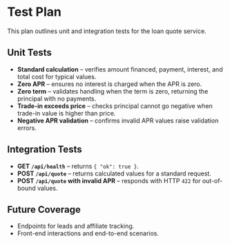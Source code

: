 # Test Plan

This plan outlines unit and integration tests for the loan quote service.

## Unit Tests
- **Standard calculation** – verifies amount financed, payment, interest, and total cost for typical values.
- **Zero APR** – ensures no interest is charged when the APR is zero.
- **Zero term** – validates handling when the term is zero, returning the principal with no payments.
- **Trade-in exceeds price** – checks principal cannot go negative when trade-in value is higher than price.
- **Negative APR validation** – confirms invalid APR values raise validation errors.

## Integration Tests
- **GET `/api/health`** – returns `{ "ok": true }`.
- **POST `/api/quote`** – returns calculated values for a standard request.
- **POST `/api/quote` with invalid APR** – responds with HTTP `422` for out-of-bound values.

## Future Coverage
- Endpoints for leads and affiliate tracking.
- Front-end interactions and end-to-end scenarios.

